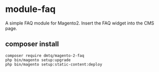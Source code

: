 # module-faq
A simple FAQ module for Magento2. Insert the FAQ widget into the CMS page.

## composer install
```
composer require dmtq/magento-2-faq
php bin/magento setup:upgrade
php bin/magento setup:static-content:deploy
```
